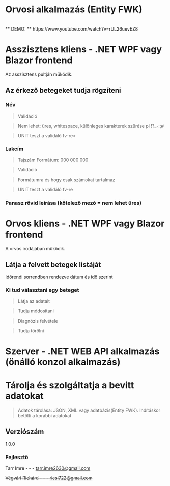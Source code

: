 # Orvosi alkalmazás (Entity FWK)
<br>
** DEMO: ** https://www.youtube.com/watch?v=rUL26uevEZ8
<br>

# Asszisztens kliens - .NET WPF vagy Blazor frontend
Az asszisztens pultján működik.

## Az érkező betegeket tudja rögzíteni
### Név

>Validáció

>Nem lehet: üres, whitespace, különleges karakterek szűrése pl !?_-:;#

>UNIT teszt a validáló fv-re>

### Lakcím
>Tajszám Formátum: 000 000 000

>Validáció

>Formátumra és hogy csak számokat tartalmaz

>UNIT teszt a validáló fv-re

### Panasz rövid leírása (kötelező mezó = nem lehet üres)

# Orvos kliens - .NET WPF vagy Blazor frontend
A orvos irodájában működik.
## Látja a felvett betegek listáját
Időrendi sorrendben rendezve dátum és idő szerint

### Ki tud választani egy beteget
>Látja az adatait

>Tudja módosítani

>Diagnózis felvétele

>Tudja törölni

# Szerver - .NET WEB API alkalmazás (önálló konzol alkalmazás)

# Tárolja és szolgáltatja a bevitt adatokat
>Adatok tárolása: JSON, XML vagy adatbázis(Entity FWK). 
>Indításkor betölti a korábbi adatokat

## Verziószám
1.0.0

### Fejlesztő
Tarr Imre - - - tarr.imre2630@gmail.com 

~~Végvári Richárd - - - ricsi722@gmail.com~~
